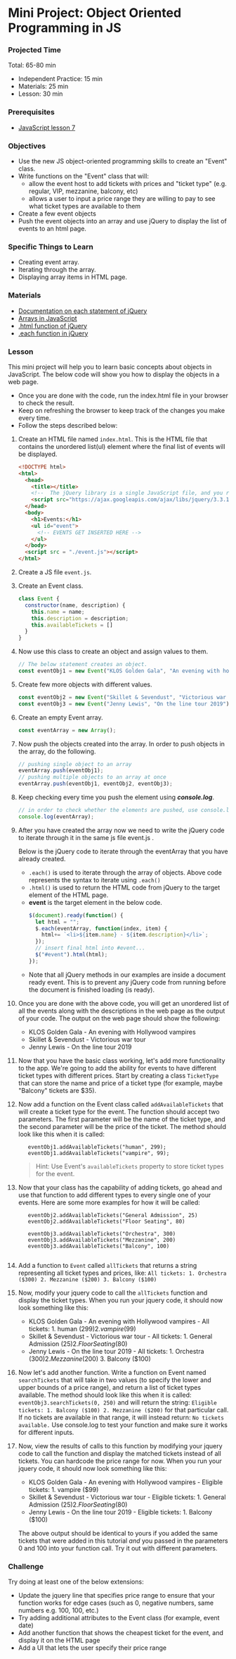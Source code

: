 # Mini Project: Object Oriented Programming in JS

### Projected Time

Total: 65-80 min
- Independent Practice: 15 min
- Materials: 25 min
- Lesson: 30 min

### Prerequisites

- [JavaScript lesson 7](../javascript/javascript-7-oop.md)


### Objectives

- Use the new JS object-oriented programming skills to create an "Event" class.
- Write functions on the "Event" class that will:
   - allow the event host to add tickets with prices and "ticket type" (e.g. regular, VIP, mezzanine, balcony, etc)
   - allows a user to input a price range they are willing to pay to see what ticket types are available to them
- Create a few event objects
- Push the event objects into an array and use jQuery to display the list of events to an html page.

### Specific Things to Learn

- Creating event array.
- Iterating through the array.
- Displaying array items in HTML page.

### Materials

- [Documentation on each statement of jQuery](http://api.jquery.com/jquery.each/)
- [Arrays in JavaScript](https://developer.mozilla.org/en-US/docs/Web/JavaScript/Reference/Global_Objects/Array)
- [.html function of jQuery](http://api.jquery.com/html/)
- [.each function in jQuery](http://api.jquery.com/jquery.each/)

### Lesson

This mini project will help you to learn basic concepts about objects in JavaScript. The below code will show you how to display the objects in a web page.
- Once you are done with the code, run the index.html file in your browser to check the result.
- Keep on refreshing the browser to keep track of the changes you make every time.
- Follow the steps described below:

1. Create an HTML file named `index.html`. This is the HTML file that contains the unordered list(ul) element where the final list of events will be displayed.
   ```html
   <!DOCTYPE html>
   <html>
     <head>
       <title></title>
       <!--  The jQuery library is a single JavaScript file, and you reference it with the HTML.-->
       <script src="https://ajax.googleapis.com/ajax/libs/jquery/3.3.1/jquery.min.js"></script>
     </head>
     <body>
       <h1>Events:</h1>
       <ul id="event">
         <!-- EVENTS GET INSERTED HERE -->
       </ul>
     </body>
     <script src = "./event.js"></script>
   </html>
   ```
1. Create a JS file `event.js`.

1. Create an Event class.
    ```javascript
    class Event {
      constructor(name, description) {
        this.name = name;
        this.description = description;
        this.availableTickets = []
      }
    }
    ```
1. Now use this class to create an object and assign values to them.
   ```javascript
   // The below statement creates an object.
   const eventObj1 = new Event("KLOS Golden Gala", "An evening with hollywood vampires");
   ```
1. Create few more objects with different values.
   ```javascript
   const eventObj2 = new Event("Skillet & Sevendust", "Victorious war tour");
   const eventObj3 = new Event("Jenny Lewis", "On the line tour 2019");
   ```
1. Create an empty Event array.
   ```javascript
   const eventArray = new Array();
   ```
1. Now push the objects created into the array. In order to push objects in the array, do the following.
   ```javascript
   // pushing single object to an array
   eventArray.push(eventObj1);
   // pushing multiple objects to an array at once
   eventArray.push(eventObj1, eventObj2, eventObj3);
   ```
1. Keep checking every time you push the element using ***console.log***.
   ```javascript
   // in order to check whether the elements are pushed, use console.log
   console.log(eventArray);
   ```

1. After you have created the array now we need to write the jQuery code to iterate through it in the same js file event.js .
  
   Below is the jQuery code to iterate through the eventArray that you have already created.
    - `.each()` is used to iterate through the array of objects. Above code represents the syntax to iterate using `.each()`
    - `.html()` is used to return the HTML code from jQuery to the target element of the HTML page.
    - **event** is the target element in the below code.
      ```javascript
      $(document).ready(function() {
        let html = "";
        $.each(eventArray, function(index, item) {
          html+= `<li>${item.name} - ${item.description}</li>`;
        });
        // insert final html into #event...
        $("#event").html(html);
      });
      ```
   + Note that all jQuery methods in our examples are inside a document ready event. This is to prevent any jQuery code from running before the document is finished loading (is ready).


1. Once you are done with the above code, you will get an unordered list of all the events along with the descriptions in the web page as the output of your code. The output on the web page should show the following:
   - KLOS Golden Gala - An evening with Hollywood vampires
   - Skillet & Sevendust - Victorious war tour
   - Jenny Lewis - On the line tour 2019

1. Now that you have the basic class working, let's add more functionality to the app. We're going to add the ability for events to have different ticket types with different prices. Start by creating a class `TicketType` that can store the name and price of a ticket type (for example, maybe "Balcony" tickets are $35).

1. Now add a function on the Event class called `addAvailableTickets` that will create a ticket type for the event. The function should accept two parameters. The first parameter will be the name of the ticket type, and the second parameter will be the price of the ticket. The method should look like this when it is called:
   ```
      eventObj1.addAvailableTickets("human", 299);
      eventObj1.addAvailableTickets("vampire", 99);
   ```
   > Hint: Use Event's `availableTickets` property to store ticket types for the event.

1. Now that your class has the capability of adding tickets, go ahead and use that function to add different types to every single one of your events. Here are some more examples for how it will be called:
   ```
      eventObj2.addAvailableTickets("General Admission", 25)
      eventObj2.addAvailableTickets("Floor Seating", 80)

      eventObj3.addAvailableTickets("Orchestra", 300)
      eventObj3.addAvailableTickets("Mezzanine", 200)
      eventObj3.addAvailableTickets("Balcony", 100)
      
   ```
1. Add a function to `Event` called `allTickets` that returns a string representing all ticket types and prices, like: `All tickets: 1. Orchestra ($300) 2. Mezzanine ($200) 3. Balcony ($100)`

1. Now, modify your jquery code to call the `allTickets` function and display the ticket types. When you run your jquery code, it should now look something like this:
   - KLOS Golden Gala - An evening with Hollywood vampires - All tickets: 1. human ($299) 2. vampire ($99)
   - Skillet & Sevendust - Victorious war tour - All tickets: 1. General Admission ($25) 2. Floor Seating ($80)
   - Jenny Lewis - On the line tour 2019 - All tickets: 1. Orchestra ($300) 2. Mezzanine ($200) 3. Balcony ($100)

1. Now let's add another function. Write a function on Event named `searchTickets` that will take in two values (to specify the lower and upper bounds of a price range), and return a list of ticket types available. The method should look like this when it is called:
   ```eventObj3.searchTickets(0, 250)```
   and will return the string: `Eligible tickets: 1. Balcony ($100) 2. Mezzanine ($200)` for that particular call. If no tickets are available in that range, it will instead return: `No tickets available.`
   Use console.log to test your function and make sure it works for different inputs.
   
1. Now, view the results of calls to this function by modifying your jquery code to call the function and display the matched tickets instead of all tickets. You can hardcode the price range for now. When you run your jquery code, it should now look something like this:
   - KLOS Golden Gala - An evening with Hollywood vampires - Eligible tickets: 1. vampire ($99)
   - Skillet & Sevendust - Victorious war tour - Eligible tickets: 1. General Admission ($25) 2. Floor Seating ($80)
   - Jenny Lewis - On the line tour 2019 - Eligible tickets: 1. Balcony ($100)

   The above output should be identical to yours if you added the same tickets that were added in this tutorial _and_ you passed in the parameters 0 and 100 into your function call. Try it out with different parameters.

### Challenge
Try doing at least one of the below extensions:
- Update the jquery line that specifies price range to ensure that your function works for edge cases (such as 0, negative numbers, same numbers e.g. 100, 100, etc.)
- Try adding additional attributes to the Event class (for example, event date) 
- Add another function that shows the cheapest ticket for the event, and display it on the HTML page
- Add a UI that lets the user specify their price range
